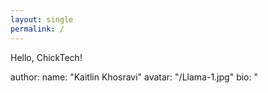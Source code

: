 ```yaml
---
layout: single
permalink: /
---
```


Hello, ChickTech!


author:
  name: "Kaitlin Khosravi"
  avatar: "/Llama-1.jpg"
  bio: "
